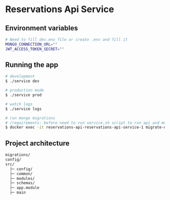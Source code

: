 # Reservations Api Service

## Environment variables

```bash
# Need to fill dev.env file or create .env and fill it
MONGO_CONNECTION_URL=""
JWT_ACCESS_TOKEN_SECRET=""
```

## Running the app

```bash
# development
$ ./service dev

# production mode
$ ./service prod

# watch logs
$ ./service logs

# run mongo migrations
# (requirements: before need to run service.sh script to run api and mongo)
$ docker exec -it reservations-api-reservations-api-service-1 migrate-mongo up
```

## Project architecture

```bash
migrations/
config/
src/
  ├─ config/
  ├─ common/
  ├─ modules/
  ├─ schemas/
  ├─ app.module
  ├─ main
```
